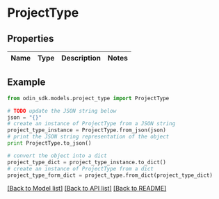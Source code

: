 # ProjectType


## Properties

Name | Type | Description | Notes
------------ | ------------- | ------------- | -------------

## Example

```python
from odin_sdk.models.project_type import ProjectType

# TODO update the JSON string below
json = "{}"
# create an instance of ProjectType from a JSON string
project_type_instance = ProjectType.from_json(json)
# print the JSON string representation of the object
print ProjectType.to_json()

# convert the object into a dict
project_type_dict = project_type_instance.to_dict()
# create an instance of ProjectType from a dict
project_type_form_dict = project_type.from_dict(project_type_dict)
```
[[Back to Model list]](../README.md#documentation-for-models) [[Back to API list]](../README.md#documentation-for-api-endpoints) [[Back to README]](../README.md)


